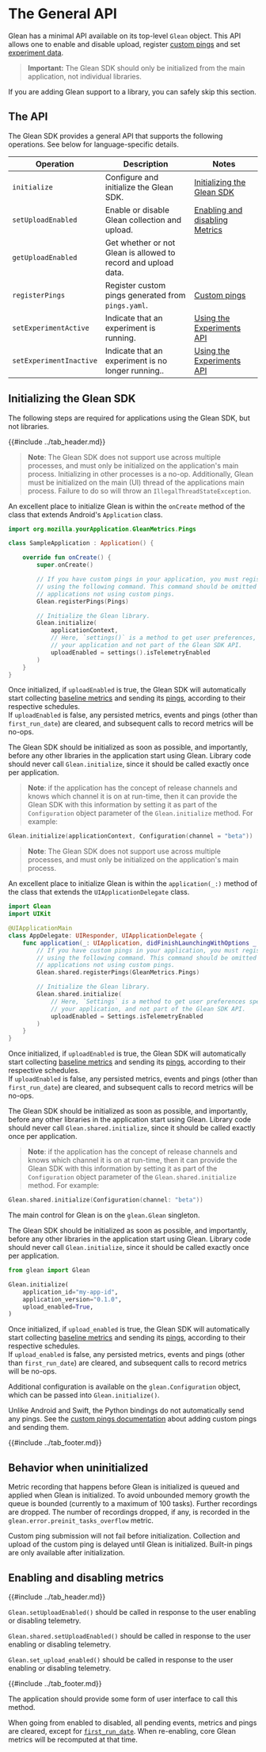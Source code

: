 # The General API

Glean has a minimal API available on its top-level `Glean` object.
This API allows one to enable and disable upload, register [custom pings][custom-pings] and set [experiment data][experiments-api].

[custom-pings]: pings/custom.md
[experiments-api]: experiments-api.md

> **Important:** The Glean SDK should only be initialized from the main application, not individual libraries.

If you are adding Glean support to a library, you can safely skip this section.

## The API

The Glean SDK provides a general API that supports the following operations. See below for language-specific details.

| Operation | Description | Notes |
| --------- | ----------- | ----- |
| `initialize` | Configure and initialize the Glean SDK. | [Initializing the Glean SDK](#initializing-the-glean-sdk) |
| `setUploadEnabled` | Enable or disable Glean collection and upload. | [Enabling and disabling Metrics](#enabling-and-disabling-metrics) |
| `getUploadEnabled` | Get whether or not Glean is allowed to record and upload data. | |
| `registerPings` | Register custom pings generated from `pings.yaml`. | [Custom pings][custom-pings] |
| `setExperimentActive` | Indicate that an experiment is running. | [Using the Experiments API][experiments-api] |
| `setExperimentInactive` | Indicate that an experiment is no longer running.. | [Using the Experiments API][experiments-api] |

## Initializing the Glean SDK

The following steps are required for applications using the Glean SDK, but not libraries.

{{#include ../tab_header.md}}

<div data-lang="Kotlin" class="tab">

> **Note**: The Glean SDK does not support use across multiple processes, and must only be initialized on the application's main process. Initializing in other processes is a no-op.
> Additionally, Glean must be initialized on the main (UI) thread of the applications main process. Failure to do so will throw an `IllegalThreadStateException`.

An excellent place to initialize Glean is within the `onCreate` method of the class that extends Android's `Application` class.

```Kotlin
import org.mozilla.yourApplication.GleanMetrics.Pings

class SampleApplication : Application() {

    override fun onCreate() {
        super.onCreate()

        // If you have custom pings in your application, you must register them
        // using the following command. This command should be omitted for
        // applications not using custom pings.
        Glean.registerPings(Pings)

        // Initialize the Glean library.
        Glean.initialize(
            applicationContext, 
            // Here, `settings()` is a method to get user preferences, specific to
            // your application and not part of the Glean SDK API.
            uploadEnabled = settings().isTelemetryEnabled
        )
    }
}
```

Once initialized, if `uploadEnabled` is true, the Glean SDK will automatically start collecting [baseline metrics](pings/metrics.md) and sending its [pings](pings/index.md), according to their respective schedules.  
If `uploadEnabled` is false, any persisted metrics, events and pings (other than `first_run_date`) are cleared, and subsequent calls to record metrics will be no-ops.

The Glean SDK should be initialized as soon as possible, and importantly, before any other libraries in the application start using Glean.
Library code should never call `Glean.initialize`, since it should be called exactly once per application.

> **Note**: if the application has the concept of release channels and knows which channel it is on at run-time, then it can provide the Glean SDK with this information by setting it as part of the `Configuration` object parameter of the `Glean.initialize` method. For example:

```Kotlin
Glean.initialize(applicationContext, Configuration(channel = "beta"))
```

</div>

<div data-lang="Swift" class="tab">

> **Note**: The Glean SDK does not support use across multiple processes, and must only be initialized on the application's main process.

An excellent place to initialize Glean is within the `application(_:)` method of the class that extends the `UIApplicationDelegate` class.

```Swift
import Glean
import UIKit

@UIApplicationMain
class AppDelegate: UIResponder, UIApplicationDelegate {
    func application(_: UIApplication, didFinishLaunchingWithOptions _: [UIApplication.LaunchOptionsKey: Any]?) -> Bool {
        // If you have custom pings in your application, you must register them
        // using the following command. This command should be omitted for
        // applications not using custom pings.
        Glean.shared.registerPings(GleanMetrics.Pings)

        // Initialize the Glean library.
        Glean.shared.initialize(
            // Here, `Settings` is a method to get user preferences specific to
            // your application, and not part of the Glean SDK API.
            uploadEnabled = Settings.isTelemetryEnabled
        )
    }
}
```

Once initialized, if `uploadEnabled` is true, the Glean SDK will automatically start collecting [baseline metrics](pings/metrics.md) and sending its [pings](pings/index.md), according to their respective schedules.  
If `uploadEnabled` is false, any persisted metrics, events and pings (other than `first_run_date`) are cleared, and subsequent calls to record metrics will be no-ops.

The Glean SDK should be initialized as soon as possible, and importantly, before any other libraries in the application start using Glean.
Library code should never call `Glean.shared.initialize`, since it should be called exactly once per application.

> **Note**: if the application has the concept of release channels and knows which channel it is on at run-time,
>  then it can provide the Glean SDK with this information by setting it as part of the `Configuration` object parameter of the `Glean.shared.initialize` method. For example:

```Swift
Glean.shared.initialize(Configuration(channel: "beta"))
```

</div>

<div data-lang="Python" class="tab">

The main control for Glean is on the `glean.Glean` singleton.

The Glean SDK should be initialized as soon as possible, and importantly, before any other libraries in the application start using Glean.
Library code should never call `Glean.initialize`, since it should be called exactly once per application.


```python
from glean import Glean

Glean.initialize(
    application_id="my-app-id",
    application_version="0.1.0",
    upload_enabled=True,
)
```

Once initialized, if `upload_enabled` is true, the Glean SDK will automatically start collecting [baseline metrics](pings/metrics.md) and sending its [pings](pings/index.md), according to their respective schedules.  
If `upload_enabled` is false, any persisted metrics, events and pings (other than `first_run_date`) are cleared, and subsequent calls to record metrics will be no-ops.

Additional configuration is available on the `glean.Configuration` object, which can be passed into `Glean.initialize()`.

Unlike Android and Swift, the Python bindings do not automatically send any pings.
See the [custom pings documentation](pings/custom.md) about adding custom pings and sending them.

</div>

{{#include ../tab_footer.md}}

## Behavior when uninitialized

Metric recording that happens before Glean is initialized is queued and applied when Glean is initialized.
To avoid unbounded memory growth the queue is bounded (currently to a maximum of 100 tasks).
Further recordings are dropped.
The number of recordings dropped, if any, is recorded in the `glean.error.preinit_tasks_overflow` metric.

Custom ping submission will not fail before initialization.
Collection and upload of the custom ping is delayed until Glean is initialized.
Built-in pings are only available after initialization.

## Enabling and disabling metrics

{{#include ../tab_header.md}}

<div data-lang="Kotlin" class="tab">

`Glean.setUploadEnabled()` should be called in response to the user enabling or disabling telemetry.

</div>

<div data-lang="Swift" class="tab">

`Glean.shared.setUploadEnabled()` should be called in response to the user enabling or disabling telemetry.

</div>

<div data-lang="Python" class="tab">

`Glean.set_upload_enabled()` should be called in response to the user enabling or disabling telemetry.

</div>

{{#include ../tab_footer.md}}

The application should provide some form of user interface to call this method.

When going from enabled to disabled, all pending events, metrics and pings are cleared, except for [`first_run_date`](pings/index.html#the-client_info-section).
When re-enabling, core Glean metrics will be recomputed at that time.
